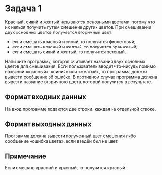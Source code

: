 # Задача 1

Красный, синий и желтый называются основными цветами, потому что их нельзя получить путем смешения других цветов. При смешивании двух основных цветов получается вторичный цвет:

- если смешать красный и синий, то получится фиолетовый;
- если смешать красный и желтый, то получится оранжевый;
- если смешать синий и желтый, то получится зеленый.

Напишите программу, которая считывает названия двух основных цветов для смешивания. Если пользователь вводит что-нибудь помимо названий «красный», «синий» или «желтый», то программа должна вывести сообщение об ошибке. В противном случае программа должна вывести название вторичного цвета, который получится в результате.

## Формат входных данных
На вход программе подаются две строки, каждая на отдельной строке.

## Формат выходных данных
Программа должна вывести полученный цвет смешения либо сообщение «ошибка цвета», если введён был не цвет.

## Примечание
Если смешать красный и красный, то получится красный.
